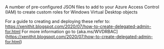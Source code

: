 A number of pre-configured JSON files to add to your Azure Access Control (IAM) to create custom roles for Windows Virtual Desktop objects

For a guide to creating and deploying these refer to: https://xenithit.blogspot.com/2020/07/how-to-create-delegated-admin-for.html
For more information go to {aka.ms/WVDRBAC](https://xenithit.blogspot.com/2020/07/how-to-create-delegated-admin-for.html)
